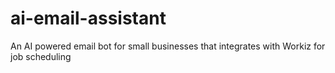 # ai-email-assistant
An AI powered email bot for small businesses that integrates with Workiz for job scheduling
